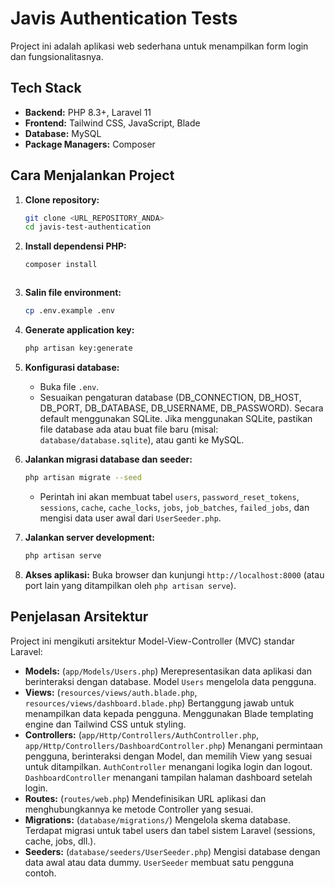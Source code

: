 # Javis Authentication Tests

Project ini adalah aplikasi web sederhana untuk menampilkan form login dan fungsionalitasnya.

## Tech Stack

* **Backend:** PHP 8.3+, Laravel 11
* **Frontend:** Tailwind CSS, JavaScript, Blade
* **Database:** MySQL
* **Package Managers:** Composer

## Cara Menjalankan Project

1.  **Clone repository:**
    ```bash
    git clone <URL_REPOSITORY_ANDA>
    cd javis-test-authentication
    ```
2.  **Install dependensi PHP:**
    ```bash
    composer install
    ```
    ```
3.  **Salin file environment:**
    ```bash
    cp .env.example .env
    ```
4.  **Generate application key:**
    ```bash
    php artisan key:generate
    ```
5.  **Konfigurasi database:**
    * Buka file `.env`.
    * Sesuaikan pengaturan database (DB_CONNECTION, DB_HOST, DB_PORT, DB_DATABASE, DB_USERNAME, DB_PASSWORD). Secara default menggunakan SQLite. Jika menggunakan SQLite, pastikan file database ada atau buat file baru (misal: `database/database.sqlite`), atau ganti ke MySQL.
7.  **Jalankan migrasi database dan seeder:**
    ```bash
    php artisan migrate --seed
    ```
    * Perintah ini akan membuat tabel `users`, `password_reset_tokens`, `sessions`, `cache`, `cache_locks`, `jobs`, `job_batches`, `failed_jobs`, dan mengisi data user awal dari `UserSeeder.php`.

8.  **Jalankan server development:**
    ```bash
    php artisan serve
    ```
9. **Akses aplikasi:** Buka browser dan kunjungi `http://localhost:8000` (atau port lain yang ditampilkan oleh `php artisan serve`).

## Penjelasan Arsitektur

Project ini mengikuti arsitektur Model-View-Controller (MVC) standar Laravel:

* **Models:** (`app/Models/Users.php`) Merepresentasikan data aplikasi dan berinteraksi dengan database. Model `Users` mengelola data pengguna.
* **Views:** (`resources/views/auth.blade.php`, `resources/views/dashboard.blade.php`) Bertanggung jawab untuk menampilkan data kepada pengguna. Menggunakan Blade templating engine dan Tailwind CSS untuk styling.
* **Controllers:** (`app/Http/Controllers/AuthController.php`, `app/Http/Controllers/DashboardController.php`) Menangani permintaan pengguna, berinteraksi dengan Model, dan memilih View yang sesuai untuk ditampilkan. `AuthController` menangani logika login dan logout. `DashboardController` menangani tampilan halaman dashboard setelah login.
* **Routes:** (`routes/web.php`) Mendefinisikan URL aplikasi dan menghubungkannya ke metode Controller yang sesuai.
* **Migrations:** (`database/migrations/`) Mengelola skema database. Terdapat migrasi untuk tabel users dan tabel sistem Laravel (sessions, cache, jobs, dll.).
* **Seeders:** (`database/seeders/UserSeeder.php`) Mengisi database dengan data awal atau data dummy. `UserSeeder` membuat satu pengguna contoh.

